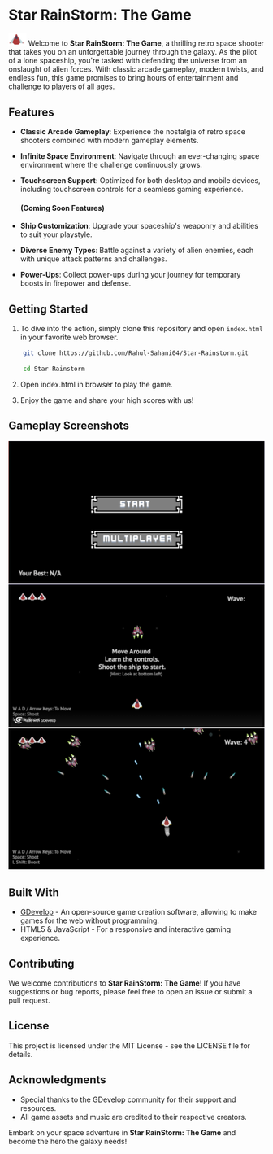 
# Star RainStorm: The Game


<img src="playerLife3_red.png" width="35px" /> Welcome to **Star RainStorm: The Game**, a thrilling retro space shooter that takes you on an unforgettable journey through the galaxy. As the pilot of a lone spaceship, you're tasked with defending the universe from an onslaught of alien forces. With classic arcade gameplay, modern twists, and endless fun, this game promises to bring hours of entertainment and challenge to players of all ages.



## Features

- **Classic Arcade Gameplay**: Experience the nostalgia of retro space shooters combined with modern gameplay elements.
- **Infinite Space Environment**: Navigate through an ever-changing space environment where the challenge continuously grows.
- **Touchscreen Support**: Optimized for both desktop and mobile devices, including touchscreen controls for a seamless gaming experience.

    #### (Coming Soon Features)
- **Ship Customization**: Upgrade your spaceship's weaponry and abilities to suit your playstyle.
- **Diverse Enemy Types**: Battle against a variety of alien enemies, each with unique attack patterns and challenges.
- **Power-Ups**: Collect power-ups during your journey for temporary boosts in firepower and defense.

## Getting Started

1. To dive into the action, simply clone this repository and open `index.html` in your favorite web browser.

```sh
    git clone https://github.com/Rahul-Sahani04/Star-Rainstorm.git
```

```sh
    cd Star-Rainstorm
```
2. Open index.html in browser to play the game. 

3. Enjoy the game and share your high scores with us!

## Gameplay Screenshots

![Gameplay Screenshot](/ScreenShots/MainMenu.png)
![Gameplay Screenshot](/ScreenShots/Tutorial.png)
![Gameplay Screenshot](/ScreenShots/Gameplay.png)


## Built With

- [GDevelop](https://gdevelop.io) - An open-source game creation software, allowing to make games for the web without programming.
- HTML5 & JavaScript - For a responsive and interactive gaming experience.

## Contributing

We welcome contributions to **Star RainStorm: The Game**! If you have suggestions or bug reports, please feel free to open an issue or submit a pull request.

## License

This project is licensed under the MIT License - see the LICENSE file for details.

## Acknowledgments

- Special thanks to the GDevelop community for their support and resources.
- All game assets and music are credited to their respective creators.

Embark on your space adventure in **Star RainStorm: The Game** and become the hero the galaxy needs!
